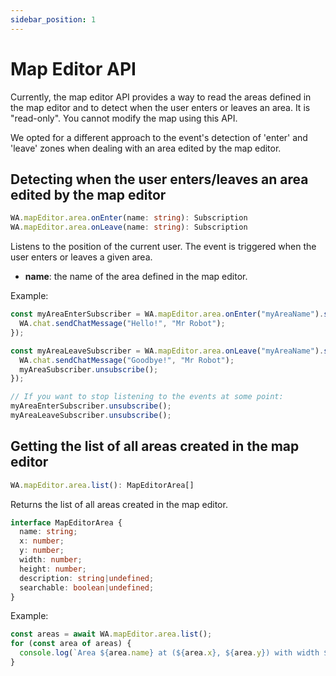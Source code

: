```yaml
---
sidebar_position: 1
---
```


# Map Editor API

Currently, the map editor API provides a way to read the areas defined in the map editor and to detect when the user enters or leaves an area.
It is "read-only". You cannot modify the map using this API.

We opted for a different approach to the event's detection of 'enter' and 'leave' zones when dealing with an area edited by the map editor.

## Detecting when the user enters/leaves an area edited by the map editor

```ts
WA.mapEditor.area.onEnter(name: string): Subscription
WA.mapEditor.area.onLeave(name: string): Subscription
```

Listens to the position of the current user. The event is triggered when the user enters or leaves a given area.

- **name**: the name of the area defined in the map editor.

Example:

```ts
const myAreaEnterSubscriber = WA.mapEditor.area.onEnter("myAreaName").subscribe(() => {
  WA.chat.sendChatMessage("Hello!", "Mr Robot");
});

const myAreaLeaveSubscriber = WA.mapEditor.area.onLeave("myAreaName").subscribe(() => {
  WA.chat.sendChatMessage("Goodbye!", "Mr Robot");
  myAreaSubscriber.unsubscribe();
});

// If you want to stop listening to the events at some point:
myAreaEnterSubscriber.unsubscribe();
myAreaLeaveSubscriber.unsubscribe();
```

## Getting the list of all areas created in the map editor

```ts
WA.mapEditor.area.list(): MapEditorArea[]
```

Returns the list of all areas created in the map editor.

```ts
interface MapEditorArea {
  name: string;
  x: number;
  y: number;
  width: number;
  height: number;
  description: string|undefined;
  searchable: boolean|undefined;
}
```

Example:

```ts
const areas = await WA.mapEditor.area.list();
for (const area of areas) {
  console.log(`Area ${area.name} at (${area.x}, ${area.y}) with width ${area.width} and height ${area.height}`);
}
```
